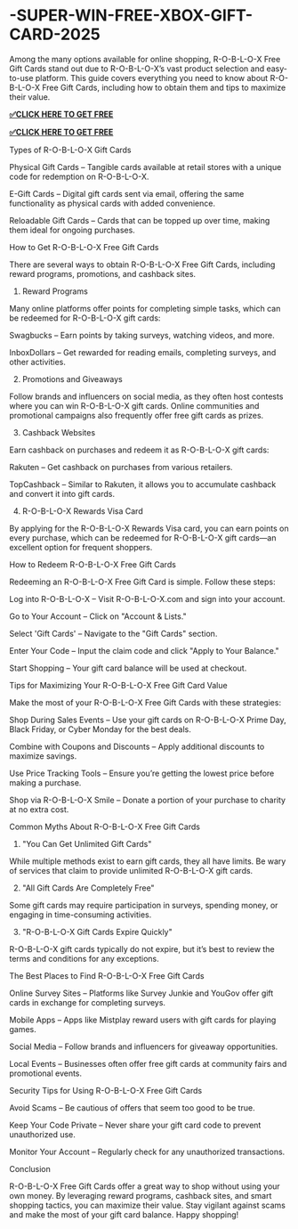 # -SUPER-WIN-FREE-XBOX-GIFT-CARD-2025 
Among the many options available for online shopping, R-O-B-L-O-X Free Gift Cards stand out due to R-O-B-L-O-X’s vast product selection and easy-to-use platform. This guide covers everything you need to know about R-O-B-L-O-X Free Gift Cards, including how to obtain them and tips to maximize their value.


**[✅CLICK HERE TO GET FREE](http://giftprozone.com/all%20gift%20card1/)**


**[✅CLICK HERE TO GET FREE](http://giftprozone.com/all%20gift%20card1/)**






Types of R-O-B-L-O-X Gift Cards

Physical Gift Cards – Tangible cards available at retail stores with a unique code for redemption on R-O-B-L-O-X.

E-Gift Cards – Digital gift cards sent via email, offering the same functionality as physical cards with added convenience.

Reloadable Gift Cards – Cards that can be topped up over time, making them ideal for ongoing purchases.

How to Get R-O-B-L-O-X Free Gift Cards

There are several ways to obtain R-O-B-L-O-X Free Gift Cards, including reward programs, promotions, and cashback sites.

1. Reward Programs

Many online platforms offer points for completing simple tasks, which can be redeemed for R-O-B-L-O-X gift cards:

Swagbucks – Earn points by taking surveys, watching videos, and more.

InboxDollars – Get rewarded for reading emails, completing surveys, and other activities.

2. Promotions and Giveaways

Follow brands and influencers on social media, as they often host contests where you can win R-O-B-L-O-X gift cards. Online communities and promotional campaigns also frequently offer free gift cards as prizes.

3. Cashback Websites

Earn cashback on purchases and redeem it as R-O-B-L-O-X gift cards:

Rakuten – Get cashback on purchases from various retailers.

TopCashback – Similar to Rakuten, it allows you to accumulate cashback and convert it into gift cards.

4. R-O-B-L-O-X Rewards Visa Card

By applying for the R-O-B-L-O-X Rewards Visa card, you can earn points on every purchase, which can be redeemed for R-O-B-L-O-X gift cards—an excellent option for frequent shoppers.

How to Redeem R-O-B-L-O-X Free Gift Cards

Redeeming an R-O-B-L-O-X Free Gift Card is simple. Follow these steps:

Log into R-O-B-L-O-X – Visit R-O-B-L-O-X.com and sign into your account.

Go to Your Account – Click on "Account & Lists."

Select 'Gift Cards' – Navigate to the "Gift Cards" section.

Enter Your Code – Input the claim code and click "Apply to Your Balance."

Start Shopping – Your gift card balance will be used at checkout.

Tips for Maximizing Your R-O-B-L-O-X Free Gift Card Value

Make the most of your R-O-B-L-O-X Free Gift Cards with these strategies:

Shop During Sales Events – Use your gift cards on R-O-B-L-O-X Prime Day, Black Friday, or Cyber Monday for the best deals.

Combine with Coupons and Discounts – Apply additional discounts to maximize savings.

Use Price Tracking Tools – Ensure you’re getting the lowest price before making a purchase.

Shop via R-O-B-L-O-X Smile – Donate a portion of your purchase to charity at no extra cost.

Common Myths About R-O-B-L-O-X Free Gift Cards

1. "You Can Get Unlimited Gift Cards"

While multiple methods exist to earn gift cards, they all have limits. Be wary of services that claim to provide unlimited R-O-B-L-O-X gift cards.

2. "All Gift Cards Are Completely Free"

Some gift cards may require participation in surveys, spending money, or engaging in time-consuming activities.

3. "R-O-B-L-O-X Gift Cards Expire Quickly"

R-O-B-L-O-X gift cards typically do not expire, but it’s best to review the terms and conditions for any exceptions.

The Best Places to Find R-O-B-L-O-X Free Gift Cards

Online Survey Sites – Platforms like Survey Junkie and YouGov offer gift cards in exchange for completing surveys.

Mobile Apps – Apps like Mistplay reward users with gift cards for playing games.

Social Media – Follow brands and influencers for giveaway opportunities.

Local Events – Businesses often offer free gift cards at community fairs and promotional events.

Security Tips for Using R-O-B-L-O-X Free Gift Cards

Avoid Scams – Be cautious of offers that seem too good to be true.

Keep Your Code Private – Never share your gift card code to prevent unauthorized use.

Monitor Your Account – Regularly check for any unauthorized transactions.

Conclusion

R-O-B-L-O-X Free Gift Cards offer a great way to shop without using your own money. By leveraging reward programs, cashback sites, and smart shopping tactics, you can maximize their value. Stay vigilant against scams and make the most of your gift card balance. Happy shopping!
